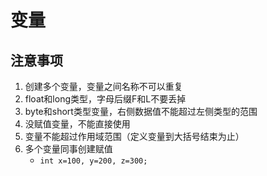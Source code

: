 # 变量

## 注意事项

1. 创建多个变量，变量之间名称不可以重复
2. float和long类型，字母后缀F和L不要丢掉
3. byte和short类型变量，右侧数据值不能超过左侧类型的范围
4. 没赋值变量，不能直接使用
5. 变量不能超过作用域范围（定义变量到大括号结束为止）
6. 多个变量同事创建赋值
   * `int x=100, y=200, z=300;`


